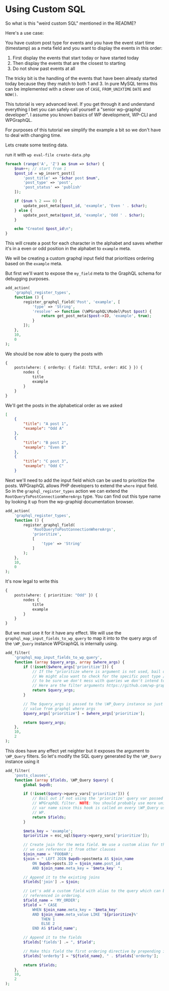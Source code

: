 # Using Custom SQL

So what is this "weird custom SQL" mentioned in the README?

Here's a use case:

You have custom post type for events and you have the event start time
(timestamp) as a meta field and you want to display the events in this order:

1. First display the events that start today or have started today
2. Then display the events that are the closest to starting
3. Do not show past events at all

The tricky bit is the handling of the events that have been already started
today because they they match to both 1 and 3. In pure MySQL terms this can
be implemented with a clever use of `CASE`, `FROM_UNIXTIME` `DATE` and
`NOW()`.

This tutorial is very advanced level. If you get through it and understand
everything I bet you can safely call yourself a "senior wp-graphql
developer". I assume you known basics of WP development, WP-CLI and WPGraphQL.

For purposes of this tutorial we simplify the example a bit so we don't have
to deal with changing time.

Lets create some testing data.

run it with `wp eval-file create-data.php`

```php
foreach (range('A', 'Z') as $num => $char) {
    $num++; // start from 1
    $post_id = wp_insert_post([
        'post_title' => "$char post $num",
        'post_type' => 'post',
        'post_status' => 'publish'
    ]);

    if ($num % 2 === 0) {
        update_post_meta($post_id, 'example', 'Even ' . $char);
    } else {
        update_post_meta($post_id, 'example', 'Odd ' . $char);
    }

    echo "Created $post_id\n";
}
```

This will create a post for each character in the alphabet and saves whether
it's in a even or odd position in the alphabet to `example` meta.

We will be creating a custom graphql input field that prioritizes ordering
based on the `example` meta.

But first we'll want to expose the `my_field` meta to the GraphQL schema for
debugging purposes.

```php
add_action(
    'graphql_register_types',
    function () {
        register_graphql_field('Post', 'example', [
            'type' => 'String',
            'resolve' => function (\WPGraphQL\Model\Post $post) {
                return get_post_meta($post->ID, 'example', true);
            }
        ]);
    },
    10,
    0
);
```

We should be now able to query the posts with

```graphql
{
    posts(where: { orderby: { field: TITLE, order: ASC } }) {
        nodes {
            title
            example
        }
    }
}
```

We'll get the posts in the alphabetical order as we asked

```json
[
    {
        "title": "A post 1",
        "example": "Odd A"
    },
    {
        "title": "B post 2",
        "example": "Even B"
    },
    {
        "title": "C post 3",
        "example": "Odd C"
    }
```

Next we'll need to add the input field which can be used to prioritize the posts. WPGraphQL allows PHP developers to extend the
`where` input field. So in the `graphql_register_types` action we can extend the `RootQueryToPostConnectionWhereArgs` type.
You can find out this type name by looking it up from the wp-graphiql documentation browser.

```php
add_action(
    'graphql_register_types',
    function () {
        register_graphql_field(
            'RootQueryToPostConnectionWhereArgs',
            'prioritize',
            [
                'type' => 'String'
            ]
        );
    },
    10,
    0
);
```

It's now legal to write this

```graphql
{
    posts(where: { prioritize: "Odd" }) {
        nodes {
            title
            example
        }
    }
}
```

But we must use it for it have any effect. We will use the
`graphql_map_input_fields_to_wp_query` to map it into to the query args of
the `\WP_Query` instance WPGraphQL is internally using.

```php
add_filter(
    'graphql_map_input_fields_to_wp_query',
    function (array $query_args, array $where_args) {
        if (!isset($where_args['prioritize'])) {
            // If the "prioritize where is argument is not used, bail out.
            // We might also want to check for the specific post type / connection resolver type too
            // to be sure we don't mess with queries we don't intend to
            // Here are the filter arguments https://github.com/wp-graphql/wp-graphql/blob/59b1fef494b878de8d9912b4c8fcd054d548da47/src/Data/Connection/PostObjectConnectionResolver.php#L392-L409
            return $query_args;
        }

        // The $query_args is passed to the \WP_Query instance so just copy the
        // value from graphql where args
        $query_args['prioritize'] = $where_args['prioritize'];

        return $query_args;
    },
    10,
    2
);
```

This does have any effect yet neighter but it exposes the argument to `\WP_Query` filters.
So let's modify the SQL query generated by the `\WP_Query` instance using it

```php
add_filter(
    'posts_clauses',
    function (array $fields, \WP_Query $query) {
        global $wpdb;

        if (!isset($query->query_vars['prioritize'])) {
            // Bail out if not using the 'prioritize' query var passed from the
            // WPGraphQL filter. NOTE: You should probably use more unique query
            // var name since this hook is called on every \WP_Query usage in
            // WP.
            return $fields;
        }

        $meta_key = 'example';
        $prioritize = esc_sql($query->query_vars['prioritize']);

        // Create join for the meta field. We use a custom alias for the join so
        // we can reference it from other clauses
        $join_name = 'FOOBAR';
        $join = " LEFT JOIN $wpdb->postmeta AS $join_name
            ON $wpdb->posts.ID = $join_name.post_id
            AND $join_name.meta_key = '$meta_key' ";

        // Append it to the existing joins
        $fields['join'] .= $join;

        // Let's add a custom field with alias to the query which can be
        // referenced in ordering.
        $field_name = 'MY_ORDER';
        $field = " CASE
            WHEN $join_name.meta_key = '$meta_key'
            AND $join_name.meta_value LIKE '${prioritize}%'
                THEN 1
                ELSE 2
            END AS $field_name";

        // Append it to the fields
        $fields['fields'] .= ", $field";

        // Make this field the first ordering directive by prepending it
        $fields['orderby'] = "${field_name}, " . $fields['orderby'];

        return $fields;
    },
    10,
    2
);
```
